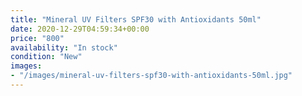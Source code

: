 ```yaml
---
title: "Mineral UV Filters SPF30 with Antioxidants 50ml"
date: 2020-12-29T04:59:34+00:00
price: "800"
availability: "In stock"
condition: "New"
images:
- "/images/mineral-uv-filters-spf30-with-antioxidants-50ml.jpg"
---
```



